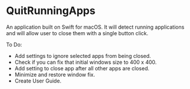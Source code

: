 # QuitRunningApps

An application built on Swift for macOS. It will detect running applications and will allow user to close them with a single button click.

To Do:
- Add settings to ignore selected apps from being closed.
- Check if you can fix that initial windows size to 400 x 400.
- Add setting to close app after all other apps are closed.
- Minimize and restore window fix.
- Create User Guide.
